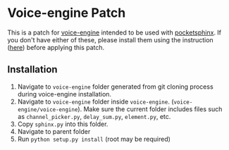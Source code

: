 # Voice-engine Patch
This is a patch for [voice-engine](https://github.com/voice-engine/voice-engine) intended to be used with [pocketsphinx](https://github.com/cmusphinx/pocketsphinx-python). If you don't have either of these, please install them using the instruction ([here](https://github.com/Rezar/ODBot)) before applying this patch.

## Installation
1. Navigate to `voice-engine` folder generated from git cloning process during voice-engine installation.
2. Navigate to `voice-engine` folder inside `voice-engine`. (`voice-engine/voice-engine`). Make sure the current folder includes files such as `channel_picker.py`, `delay_sum.py`, `element.py`, etc.
3. Copy `sphinx.py` into this folder.
4. Navigate to parent folder
5. Run `python setup.py install` (root may be required)
